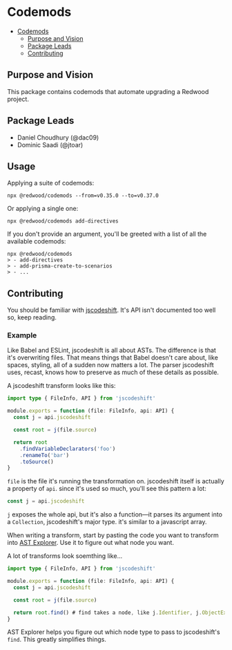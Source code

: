 # Codemods

- [Codemods](#codemods)
  - [Purpose and Vision](#purpose-and-vision)
  - [Package Leads](#package-leads)
  - [Contributing](#contributing)

## Purpose and Vision

This package contains codemods that automate upgrading a Redwood project.

## Package Leads

- Daniel Choudhury (@dac09)
- Dominic Saadi (@jtoar)

## Usage

Applying a suite of codemods:

```
npx @redwood/codemods --from=v0.35.0 --to=v0.37.0
```

Or applying a single one:

```
npx @redwood/codemods add-directives
```

If you don't provide an argument, you'll be greeted with a list of all the available codemods:

```
npx @redwood/codemods
> - add-directives
> - add-prisma-create-to-scenarios
> - ...
```

## Contributing

You should be familiar with [jscodeshift](https://github.com/facebook/jscodeshift).
It's API isn't documented too well so, keep reading.

### Example

Like Babel and ESLint, jscodeshift is all about ASTs.
The difference is that it's overwriting files.
That means things that Babel doesn't care about, like spaces, styling, all of a sudden now matters a lot.
The parser jscodeshift uses, recast, knows how to preserve as much of these details as possible.

A jscodeshift transform looks like this:

```typescript
import type { FileInfo, API } from 'jscodeshift'

module.exports = function (file: FileInfo, api: API) {
  const j = api.jscodeshift

  const root = j(file.source)

  return root
    .findVariableDeclarators('foo')
    .renameTo('bar')
    .toSource()
}
```

`file` is the file it's running the transformation on.
jscodeshift itself is actually a property of `api`.
since it's used so much, you'll see this pattern a lot:

```javascript
const j = api.jscodeshift
```

`j` exposes the whole api, but it's also a function—it parses its argument into a `Collection`, jscodeshift's major type. it's similar to a javascript array.

When writing a transform, start by pasting the code you want to transform into [AST Explorer](https://astexplorer.net/). Use it to figure out what node you want.

A lot of transforms look soemthing like...

```typescript
import type { FileInfo, API } from 'jscodeshift'

module.exports = function (file: FileInfo, api: API) {
  const j = api.jscodeshift

  const root = j(file.source)

  return root.find() # find takes a node, like j.Identifier, j.ObjectExpression, etc...
}
```

AST Explorer helps you figure out which node type to pass to jscodeshift's `find`.
This greatly simplifies things.
